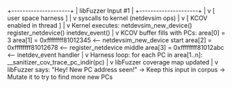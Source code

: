 +---------------------+
|  libFuzzer Input #1 |
+---------------------+
          |
          v
  [ user space harness ]
          |
          v
  syscalls to kernel (netdevsim ops)
          |
          v
  [ KCOV enabled in thread ]
          |
          v
  Kernel executes:
    netdevsim_new_device()
    register_netdevice()
    inetdev_event()
          |
          v
  KCOV buffer fills with PCs:
    area[0] = 3
    area[1] = 0xffffffff81012345  <-- netdevsim_new_device start
    area[2] = 0xffffffff81012678  <-- register_netdevice middle
    area[3] = 0xffffffff81012abc  <-- inetdev_event handler
          |
          v
  Harness loop:
    for each PC in area[1..n]:
        __sanitizer_cov_trace_pc_indir(pc)
          |
          v
  libFuzzer coverage map updated
          |
          v
libFuzzer says:
   "Hey! New PC address seen!"
   -> Keep this input in corpus
   -> Mutate it to try to find more new PCs
